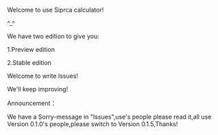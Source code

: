 Welcome to use Siprca calculator!

^_^

We have two edition to give you:

1.Preview edition

2.Stable edition

Welcome to write Issues!

We'll keep improving!

Announcement：

We have a Sorry-message in "Issues",use's people please read it,all use Version 0.1.0's people,please switch to Version 0.1.5,Thanks! 
